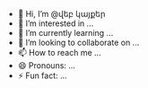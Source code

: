- 👋 Hi, I’m @վեբ կայքեր
- 👀 I’m interested in ...
- 🌱 I’m currently learning ...
- 💞️ I’m looking to collaborate on ...
- 📫 How to reach me ...
- 😄 Pronouns: ...
- ⚡ Fun fact: ...

<!---
HaySerg/HaySerg is a ✨ special ✨ repository because its `README.md` (this file) appears on your GitHub profile.
You can click the Preview link to take a look at your changes.
--->
